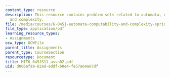 ```yaml
---
content_type: resource
description: This resource contains problem sets related to automata, computability,
  and complexity.
file: /media/courses/6-045j-automata-computability-and-complexity-spring-2011/d006afa982adeddfb0e4fe57a64a67df_MIT6_045JS11_assn02.pdf
file_type: application/pdf
learning_resource_types:
- Assignments
ocw_type: OCWFile
parent_title: Assignments
parent_type: CourseSection
resourcetype: Document
title: MIT6_045JS11_assn02.pdf
uid: d006afa9-82ad-eddf-b0e4-fe57a64a67df
---
```


